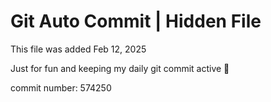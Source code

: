 # Git Auto Commit | Hidden File

This file was added Feb 12, 2025

Just for fun and keeping my daily git commit active 🤪

commit number: 574250
